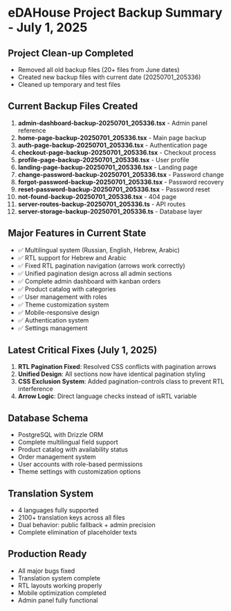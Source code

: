 # eDAHouse Project Backup Summary - July 1, 2025

## Project Clean-up Completed
- Removed all old backup files (20+ files from June dates)
- Created new backup files with current date (20250701_205336)
- Cleaned up temporary and test files

## Current Backup Files Created
1. **admin-dashboard-backup-20250701_205336.tsx** - Admin panel reference
2. **home-page-backup-20250701_205336.tsx** - Main page backup
3. **auth-page-backup-20250701_205336.tsx** - Authentication page
4. **checkout-page-backup-20250701_205336.tsx** - Checkout process
5. **profile-page-backup-20250701_205336.tsx** - User profile
6. **landing-page-backup-20250701_205336.tsx** - Landing page
7. **change-password-backup-20250701_205336.tsx** - Password change
8. **forgot-password-backup-20250701_205336.tsx** - Password recovery
9. **reset-password-backup-20250701_205336.tsx** - Password reset
10. **not-found-backup-20250701_205336.tsx** - 404 page
11. **server-routes-backup-20250701_205336.ts** - API routes
12. **server-storage-backup-20250701_205336.ts** - Database layer

## Major Features in Current State
- ✅ Multilingual system (Russian, English, Hebrew, Arabic)
- ✅ RTL support for Hebrew and Arabic
- ✅ Fixed RTL pagination navigation (arrows work correctly)
- ✅ Unified pagination design across all admin sections
- ✅ Complete admin dashboard with kanban orders
- ✅ Product catalog with categories
- ✅ User management with roles
- ✅ Theme customization system
- ✅ Mobile-responsive design
- ✅ Authentication system
- ✅ Settings management

## Latest Critical Fixes (July 1, 2025)
1. **RTL Pagination Fixed**: Resolved CSS conflicts with pagination arrows
2. **Unified Design**: All sections now have identical pagination styling
3. **CSS Exclusion System**: Added pagination-controls class to prevent RTL interference
4. **Arrow Logic**: Direct language checks instead of isRTL variable

## Database Schema
- PostgreSQL with Drizzle ORM
- Complete multilingual field support
- Product catalog with availability status
- Order management system
- User accounts with role-based permissions
- Theme settings with customization options

## Translation System
- 4 languages fully supported
- 2100+ translation keys across all files
- Dual behavior: public fallback + admin precision
- Complete elimination of placeholder texts

## Production Ready
- All major bugs fixed
- Translation system complete
- RTL layouts working properly
- Mobile optimization completed
- Admin panel fully functional